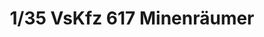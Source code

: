 ---
title: " 1/35  VsKfz 617 Minenräumer                                               "
price: 0 
desc: ""
img_path: "/assets/img/MM SS-001.jpg"
brand: AMMO
available: true
special_offer: false
new: false
soon: false
cat: "Plasticne-Makete"
subcat: "PM-MENG"
subsubcat: ""
---